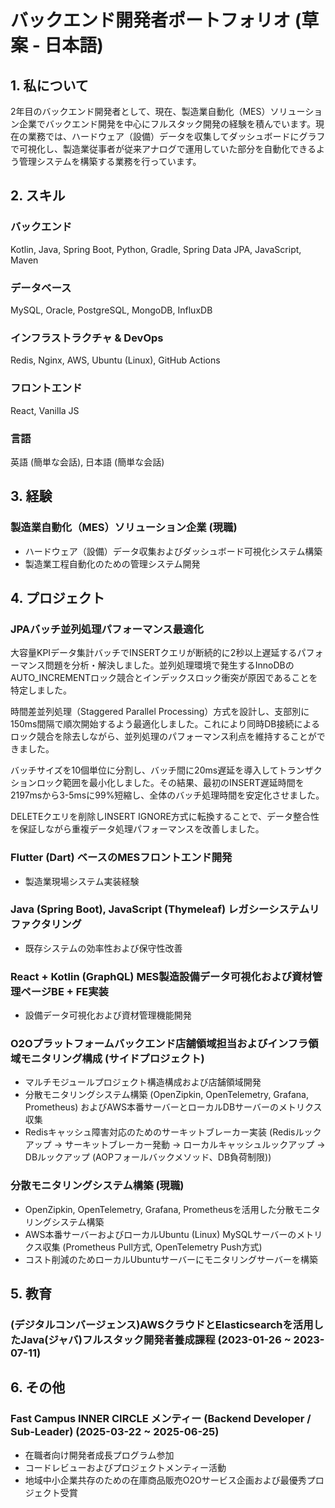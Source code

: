
# バックエンド開発者ポートフォリオ (草案 - 日本語)

## 1. 私について

2年目のバックエンド開発者として、現在、製造業自動化（MES）ソリューション企業でバックエンド開発を中心にフルスタック開発の経験を積んでいます。現在の業務では、ハードウェア（設備）データを収集してダッシュボードにグラフで可視化し、製造業従事者が従来アナログで運用していた部分を自動化できるよう管理システムを構築する業務を行っています。

## 2. スキル

### バックエンド
Kotlin, Java, Spring Boot, Python, Gradle, Spring Data JPA, JavaScript, Maven

### データベース
MySQL, Oracle, PostgreSQL, MongoDB, InfluxDB

### インフラストラクチャ & DevOps
Redis, Nginx, AWS, Ubuntu (Linux), GitHub Actions

### フロントエンド
React, Vanilla JS

### 言語
英語 (簡単な会話), 日本語 (簡単な会話)

## 3. 経験

### 製造業自動化（MES）ソリューション企業 (現職)
- ハードウェア（設備）データ収集およびダッシュボード可視化システム構築
- 製造業工程自動化のための管理システム開発

## 4. プロジェクト

### JPAバッチ並列処理パフォーマンス最適化

大容量KPIデータ集計バッチでINSERTクエリが断続的に2秒以上遅延するパフォーマンス問題を分析・解決しました。並列処理環境で発生するInnoDBのAUTO_INCREMENTロック競合とインデックスロック衝突が原因であることを特定しました。

時間差並列処理（Staggered Parallel Processing）方式を設計し、支部別に150ms間隔で順次開始するよう最適化しました。これにより同時DB接続によるロック競合を除去しながら、並列処理のパフォーマンス利点を維持することができました。

バッチサイズを10個単位に分割し、バッチ間に20ms遅延を導入してトランザクションロック範囲を最小化しました。その結果、最初のINSERT遅延時間を2197msから3-5msに99%短縮し、全体のバッチ処理時間を安定化させました。

DELETEクエリを削除しINSERT IGNORE方式に転換することで、データ整合性を保証しながら重複データ処理パフォーマンスを改善しました。

### Flutter (Dart) ベースのMESフロントエンド開発
- 製造業現場システム実装経験

### Java (Spring Boot), JavaScript (Thymeleaf) レガシーシステムリファクタリング
- 既存システムの効率性および保守性改善

### React + Kotlin (GraphQL) MES製造設備データ可視化および資材管理ページBE + FE実装
- 設備データ可視化および資材管理機能開発

### O2Oプラットフォームバックエンド店舗領域担当およびインフラ領域モニタリング構成 (サイドプロジェクト)
- マルチモジュールプロジェクト構造構成および店舗領域開発
- 分散モニタリングシステム構築 (OpenZipkin, OpenTelemetry, Grafana, Prometheus) およびAWS本番サーバーとローカルDBサーバーのメトリクス収集
- Redisキャッシュ障害対応のためのサーキットブレーカー実装 (Redisルックアップ -> サーキットブレーカー発動 -> ローカルキャッシュルックアップ -> DBルックアップ (AOPフォールバックメソッド、DB負荷制限))

### 分散モニタリングシステム構築 (現職)
- OpenZipkin, OpenTelemetry, Grafana, Prometheusを活用した分散モニタリングシステム構築
- AWS本番サーバーおよびローカルUbuntu (Linux) MySQLサーバーのメトリクス収集 (Prometheus Pull方式, OpenTelemetry Push方式)
- コスト削減のためローカルUbuntuサーバーにモニタリングサーバーを構築

## 5. 教育

### (デジタルコンバージェンス)AWSクラウドとElasticsearchを活用したJava(ジャバ)フルスタック開発者養成課程 (2023-01-26 ~ 2023-07-11)

## 6. その他

### Fast Campus INNER CIRCLE メンティー (Backend Developer / Sub-Leader) (2025-03-22 ~ 2025-06-25)
- 在職者向け開発者成長プログラム参加
- コードレビューおよびプロジェクトメンティー活動
- 地域中小企業共存のための在庫商品販売O2Oサービス企画および最優秀プロジェクト受賞
